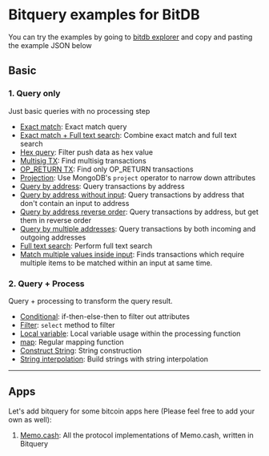 # Bitquery examples for BitDB

You can try the examples by going to [bitdb explorer](https://bitdb.network/v3/explorer) and copy and pasting the example JSON below

## Basic

### 1. Query only

Just basic queries with no processing step

- [Exact match](basic/query/exact_match.json): Exact match query
- [Exact match + Full text search](basic/query/exact_match_full_text.json): Combine exact match and full text search
- [Hex query](basic/query/hex_query.json): Filter push data as hex value
- [Multisig TX](basic/query/multisig_tx.json): Find multisig transactions
- [OP_RETURN TX](basic/query/opreturn_tx.json): Find only OP_RETURN transactions
- [Projection](basic/query/projection.json): Use MongoDB's `project` operator to narrow down attributes
- [Query by address](basic/query/query_by_address.json): Query transactions by address
- [Query by address without input](basic/query/query_by_address_without_input.json): Query transactions by address that don't contain an input to address
- [Query by address reverse order](basic/query/query_by_address_reverse_order.json): Query transactions by address, but get them in reverse order
- [Query by multiple addresses](basic/query/query_by_multi_address.json): Query transactions by both incoming and outgoing addresses
- [Full text search](basic/query/regex_full_text_search.json): Perform full text search
- [Match multiple values inside input](basic/query/match_multiple_values_inside_input.json): Finds transactions which require multiple items to be matched within an input at same time.

### 2. Query + Process

Query + processing to transform the query result.

- [Conditional](basic/process/conditional.json): if-then-else-then to filter out attributes
- [Filter](basic/process/filter.json): `select` method to filter
- [Local variable](basic/process/local_variable.json): Local variable usage within the processing function
- [map](basic/process/map.json): Regular mapping function
- [Construct String](basic/process/string_construction.json): String construction
- [String interpolation](basic/process/string_interpolation.json): Build strings with string interpolation

---

## Apps

Let's add bitquery for some bitcoin apps here (Please feel free to add your own as well):

1. [Memo.cash](apps/memo.json): All the protocol implementations of Memo.cash, written in Bitquery
